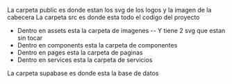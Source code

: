 La carpeta public es donde estan los svg de los logos y la imagen de la cabecera
La carpeta src es donde esta todo el codigo del proyecto
- Dentro en assets esta la carpeta de imagenes
-- Y tiene 2 svg que estan sin tocar 
- Dentro en components esta la carpeta de componentes
- Dentro en pages esta la carpeta de paginas
- Dentro en services esta la carpeta de servicios

La carpeta supabase es donde esta la base de datos

